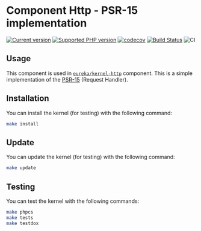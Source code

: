 # Component Http - PSR-15 implementation

[![Current version](https://img.shields.io/packagist/v/eureka/component-http.svg?logo=composer)](https://packagist.org/packages/eureka/component-http)
[![Supported PHP version](https://img.shields.io/static/v1?logo=php&label=PHP&message=%5E7.4&color=777bb4)](https://packagist.org/packages/eureka/component-http)
[![codecov](https://codecov.io/gh/MagicLegacy/mtgjson-client/branch/master/graph/badge.svg)](https://codecov.io/gh/eureka-framework/component-http)
[![Build Status](https://travis-ci.org/eureka-framework/component-http.svg?branch=master)](https://travis-ci.org/eureka-framework/component-http)
![CI](https://github.com/eureka-framework/component-http/workflows/CI/badge.svg)

## Usage
 This component is used in [`eureka/kernel-http`](https://github.com/eureka-framework/kernel-http/) component.
 This is a simple implementation of the [PSR-15](https://www.php-fig.org/psr/psr-15/) (Request Handler).

## Installation

You can install the kernel (for testing) with the following command:
```bash
make install
```

## Update

You can update the kernel (for testing) with the following command:
```bash
make update
```

## Testing

You can test the kernel with the following commands:
```bash
make phpcs
make tests
make testdox
```